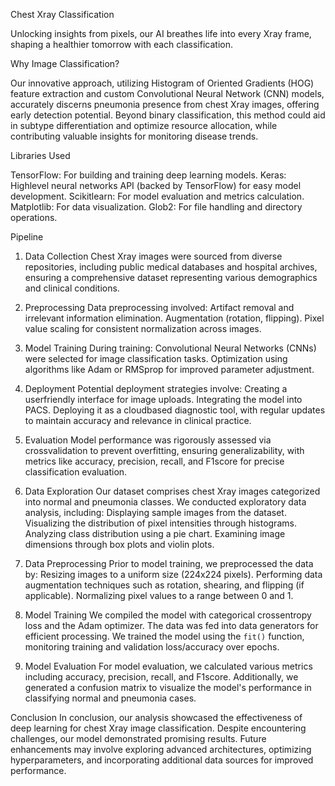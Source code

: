  Chest Xray Classification

Unlocking insights from pixels, our AI breathes life into every Xray frame, shaping a healthier tomorrow with each classification.

 Why Image Classification?

Our innovative approach, utilizing Histogram of Oriented Gradients (HOG) feature extraction and custom Convolutional Neural Network (CNN) models, accurately discerns pneumonia presence from chest Xray images, offering early detection potential. Beyond binary classification, this method could aid in subtype differentiation and optimize resource allocation, while contributing valuable insights for monitoring disease trends.

 Libraries Used

 TensorFlow: For building and training deep learning models.
 Keras: Highlevel neural networks API (backed by TensorFlow) for easy model development.
 Scikitlearn: For model evaluation and metrics calculation.
 Matplotlib: For data visualization.
 Glob2: For file handling and directory operations.

 Pipeline

 1. Data Collection
Chest Xray images were sourced from diverse repositories, including public medical databases and hospital archives, ensuring a comprehensive dataset representing various demographics and clinical conditions.

 2. Preprocessing
Data preprocessing involved:
 Artifact removal and irrelevant information elimination.
 Augmentation (rotation, flipping).
 Pixel value scaling for consistent normalization across images.

 3. Model Training
During training:
 Convolutional Neural Networks (CNNs) were selected for image classification tasks.
 Optimization using algorithms like Adam or RMSprop for improved parameter adjustment.

 4. Deployment
Potential deployment strategies involve:
 Creating a userfriendly interface for image uploads.
 Integrating the model into PACS.
 Deploying it as a cloudbased diagnostic tool, with regular updates to maintain accuracy and relevance in clinical practice.

 5. Evaluation
Model performance was rigorously assessed via crossvalidation to prevent overfitting, ensuring generalizability, with metrics like accuracy, precision, recall, and F1score for precise classification evaluation.

 6. Data Exploration
Our dataset comprises chest Xray images categorized into normal and pneumonia classes. We conducted exploratory data analysis, including:
 Displaying sample images from the dataset.
 Visualizing the distribution of pixel intensities through histograms.
 Analyzing class distribution using a pie chart.
 Examining image dimensions through box plots and violin plots.

 7. Data Preprocessing
Prior to model training, we preprocessed the data by:
 Resizing images to a uniform size (224x224 pixels).
 Performing data augmentation techniques such as rotation, shearing, and flipping (if applicable).
 Normalizing pixel values to a range between 0 and 1.

 8. Model Training
We compiled the model with categorical crossentropy loss and the Adam optimizer. The data was fed into data generators for efficient processing. We trained the model using the `fit()` function, monitoring training and validation loss/accuracy over epochs.

 9. Model Evaluation
For model evaluation, we calculated various metrics including accuracy, precision, recall, and F1score. Additionally, we generated a confusion matrix to visualize the model's performance in classifying normal and pneumonia cases.

 Conclusion
In conclusion, our analysis showcased the effectiveness of deep learning for chest Xray image classification. Despite encountering challenges, our model demonstrated promising results. Future enhancements may involve exploring advanced architectures, optimizing hyperparameters, and incorporating additional data sources for improved performance.






